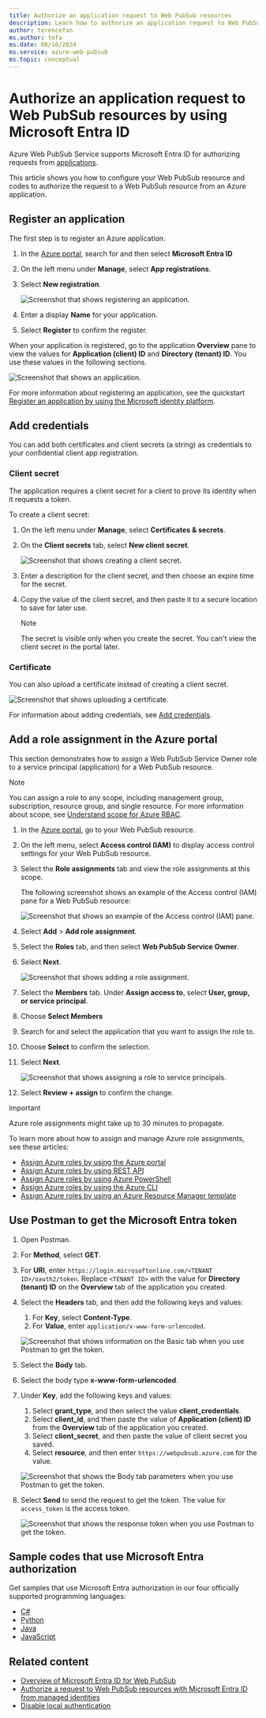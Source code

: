 ```yaml
---
title: Authorize an application request to Web PubSub resources
description: Learn how to authorize an application request to Web PubSub resources by using Microsoft Entra ID.
author: terencefan
ms.author: tefa
ms.date: 08/16/2024
ms.service: azure-web-pubsub
ms.topic: conceptual
---
```


# Authorize an application request to Web PubSub resources by using Microsoft Entra ID

Azure Web PubSub Service supports Microsoft Entra ID for authorizing requests from [applications](../active-directory/develop/app-objects-and-service-principals.md).

This article shows you how to configure your Web PubSub resource and codes to authorize the request to a Web PubSub resource from an Azure application.

## Register an application

The first step is to register an Azure application.

1. In the [Azure portal](https://portal.azure.com/), search for and then select **Microsoft Entra ID**
1. On the left menu under **Manage**, select **App registrations**.
1. Select **New registration**.

   ![Screenshot that shows registering an application.](./media/howto-authorize-from-application/register-an-application.png)

1. Enter a display **Name** for your application.
1. Select **Register** to confirm the register.

When your application is registered, go to the application **Overview** pane to view the values for **Application (client) ID** and **Directory (tenant) ID**. You use these values in the following sections.

![Screenshot that shows an application.](./media/howto-authorize-from-application/application-overview.png)

For more information about registering an application, see the quickstart [Register an application by using the Microsoft identity platform](../active-directory/develop/quickstart-register-app.md).

## Add credentials

You can add both certificates and client secrets (a string) as credentials to your confidential client app registration.

### Client secret

The application requires a client secret for a client to prove its identity when it requests a token.

To create a client secret:

1. On the left menu under **Manage**, select **Certificates & secrets**.
1. On the **Client secrets** tab, select **New client secret**.

   ![Screenshot that shows creating a client secret.](./media/howto-authorize-from-application/new-client-secret.png)
1. Enter a description for the client secret, and then choose an expire time for the secret.
1. Copy the value of the client secret, and then paste it to a secure location to save for later use.

   > [!NOTE]
   > The secret is visible only when you create the secret. You can't view the client secret in the portal later.

### Certificate

You can also upload a certificate instead of creating a client secret.

![Screenshot that shows uploading a certificate.](./media/howto-authorize-from-application/upload-certificate.png)

For information about adding credentials, see [Add credentials](../active-directory/develop/quickstart-register-app.md#add-credentials).

## Add a role assignment in the Azure portal

This section demonstrates how to assign a Web PubSub Service Owner role to a service principal (application) for a Web PubSub resource.

> [!NOTE]
> You can assign a role to any scope, including management group, subscription, resource group, and single resource. For more information about scope, see [Understand scope for Azure RBAC](../role-based-access-control/scope-overview.md).

1. In the [Azure portal](https://portal.azure.com/), go to your Web PubSub resource.

1. On the left menu, select **Access control (IAM)** to display access control settings for your Web PubSub resource.

1. Select the **Role assignments** tab and view the role assignments at this scope.

   The following screenshot shows an example of the Access control (IAM) pane for a Web PubSub resource:

   ![Screenshot that shows an example of the Access control (IAM) pane.](./media/howto-authorize-from-application/access-control.png)

1. Select **Add** > **Add role assignment**.

1. Select the **Roles** tab, and then select **Web PubSub Service Owner**.

1. Select **Next**.

   ![Screenshot that shows adding a role assignment.](./media/howto-authorize-from-application/add-role-assignment.png)

1. Select the **Members** tab. Under **Assign access to**, select **User, group, or service principal**.

1. Choose **Select Members**

1. Search for and select the application that you want to assign the role to.

1. Choose **Select** to confirm the selection.

1. Select **Next**.

   ![Screenshot that shows assigning a role to service principals.](./media/howto-authorize-from-application/assign-role-to-service-principals.png)

1. Select **Review + assign** to confirm the change.

> [!IMPORTANT]
> Azure role assignments might take up to 30 minutes to propagate.

To learn more about how to assign and manage Azure role assignments, see these articles:

- [Assign Azure roles by using the Azure portal](../role-based-access-control/role-assignments-portal.yml)
- [Assign Azure roles by using REST API](../role-based-access-control/role-assignments-rest.md)
- [Assign Azure roles by using Azure PowerShell](../role-based-access-control/role-assignments-powershell.md)
- [Assign Azure roles by using the Azure CLI](../role-based-access-control/role-assignments-cli.md)
- [Assign Azure roles by using an Azure Resource Manager template](../role-based-access-control/role-assignments-template.md)

## Use Postman to get the Microsoft Entra token

1. Open Postman.

1. For **Method**, select **GET**.

1. For **URI**, enter `https://login.microsoftonline.com/<TENANT ID>/oauth2/token`. Replace `<TENANT ID>` with the value for **Directory (tenant) ID** on the **Overview** tab of the application you created.

1. Select the **Headers** tab, and then add the following keys and values:

   1. For **Key**, select **Content-Type**.
   1. For **Value**, enter `application/x-www-form-urlencoded`.

   ![Screenshot that shows information on the Basic tab when you use Postman to get the token.](./media/howto-authorize-from-application/get-azure-ad-token-using-postman.png)

1. Select the **Body** tab.
1. Select the body type **x-www-form-urlencoded**.
1. Under **Key**, add the following keys and values:

   1. Select **grant_type**, and then select the value **client_credentials**.
   1. Select **client_id**, and then paste the value of **Application (client) ID** from the **Overview** tab of the application you created.
   1. Select **client_secret**, and then paste the value of client secret you saved.
   1. Select **resource**, and then enter `https://webpubsub.azure.com` for the value.

   ![Screenshot that shows the Body tab parameters when you use Postman to get the token.](./media/howto-authorize-from-application/get-azure-ad-token-using-postman-body.png)

1. Select **Send** to send the request to get the token. The value for `access_token` is the access token.

   ![Screenshot that shows the response token when you use Postman to get the token.](./media/howto-authorize-from-application/get-azure-ad-token-using-postman-response.png)

## Sample codes that use Microsoft Entra authorization

Get samples that use Microsoft Entra authorization in our four officially supported programming languages:

- [C#](./howto-create-serviceclient-with-net-and-azure-identity.md)
- [Python](./howto-create-serviceclient-with-python-and-azure-identity.md)
- [Java](./howto-create-serviceclient-with-java-and-azure-identity.md)
- [JavaScript](./howto-create-serviceclient-with-javascript-and-azure-identity.md)

## Related content

- [Overview of Microsoft Entra ID for Web PubSub](concept-azure-ad-authorization.md)
- [Authorize a request to Web PubSub resources with Microsoft Entra ID from managed identities](howto-authorize-from-managed-identity.md)
- [Disable local authentication](./howto-disable-local-auth.md)
